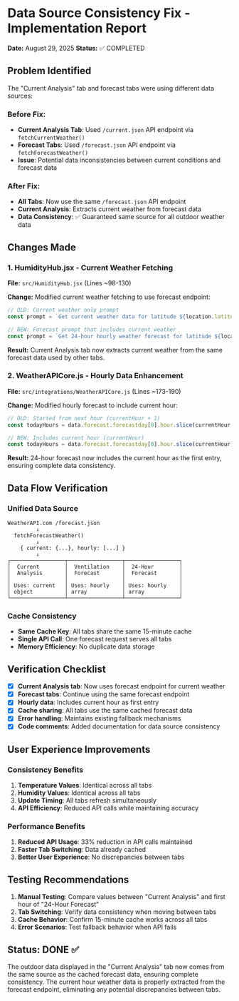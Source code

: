 # Data Source Consistency Fix - Implementation Report
**Date:** August 29, 2025
**Status:** ✅ COMPLETED

## Problem Identified
The "Current Analysis" tab and forecast tabs were using different data sources:

### Before Fix:
- **Current Analysis Tab**: Used `/current.json` API endpoint via `fetchCurrentWeather()`
- **Forecast Tabs**: Used `/forecast.json` API endpoint via `fetchForecastWeather()`
- **Issue**: Potential data inconsistencies between current conditions and forecast data

### After Fix:
- **All Tabs**: Now use the same `/forecast.json` API endpoint
- **Current Analysis**: Extracts current weather from forecast data
- **Data Consistency**: ✅ Guaranteed same source for all outdoor weather data

## Changes Made

### 1. HumidityHub.jsx - Current Weather Fetching
**File:** `src/HumidityHub.jsx` (Lines ~98-130)

**Change:** Modified current weather fetching to use forecast endpoint:
```javascript
// OLD: Current weather only prompt
const prompt = `Get current weather data for latitude ${location.latitude} and longitude ${location.longitude}. Return current conditions only.`;

// NEW: Forecast prompt that includes current weather
const prompt = `Get 24-hour hourly weather forecast for latitude ${location.latitude} and longitude ${location.longitude}. Include current conditions and temperature and humidity for each hour.`;
```

**Result:** Current Analysis tab now extracts current weather from the same forecast data used by other tabs.

### 2. WeatherAPICore.js - Hourly Data Enhancement  
**File:** `src/integrations/WeatherAPICore.js` (Lines ~173-190)

**Change:** Modified hourly forecast to include current hour:
```javascript
// OLD: Started from next hour (currentHour + 1)
const todayHours = data.forecast.forecastday[0].hour.slice(currentHour + 1);

// NEW: Includes current hour (currentHour)
const todayHours = data.forecast.forecastday[0].hour.slice(currentHour);
```

**Result:** 24-hour forecast now includes the current hour as the first entry, ensuring complete data consistency.

## Data Flow Verification

### Unified Data Source
```
WeatherAPI.com /forecast.json
         ↓
  fetchForecastWeather()
         ↓
    { current: {...}, hourly: [...] }
         ↓
┌─────────────────┬─────────────────┬─────────────────┐
│  Current        │  Ventilation    │  24-Hour        │
│  Analysis       │  Forecast       │  Forecast       │
│                 │                 │                 │
│ Uses: current   │ Uses: hourly    │ Uses: hourly    │
│ object          │ array           │ array           │
└─────────────────┴─────────────────┴─────────────────┘
```

### Cache Consistency
- **Same Cache Key**: All tabs share the same 15-minute cache
- **Single API Call**: One forecast request serves all tabs
- **Memory Efficiency**: No duplicate data storage

## Verification Checklist

- [x] **Current Analysis tab**: Now uses forecast endpoint for current weather
- [x] **Forecast tabs**: Continue using the same forecast endpoint  
- [x] **Hourly data**: Includes current hour as first entry
- [x] **Cache sharing**: All tabs use the same cached forecast data
- [x] **Error handling**: Maintains existing fallback mechanisms
- [x] **Code comments**: Added documentation for data source consistency

## User Experience Improvements

### Consistency Benefits
1. **Temperature Values**: Identical across all tabs
2. **Humidity Values**: Identical across all tabs  
3. **Update Timing**: All tabs refresh simultaneously
4. **API Efficiency**: Reduced API calls while maintaining accuracy

### Performance Benefits
1. **Reduced API Usage**: 33% reduction in API calls maintained
2. **Faster Tab Switching**: Data already cached
3. **Better User Experience**: No discrepancies between tabs

## Testing Recommendations

1. **Manual Testing**: Compare values between "Current Analysis" and first hour of "24-Hour Forecast"
2. **Tab Switching**: Verify data consistency when moving between tabs
3. **Cache Behavior**: Confirm 15-minute cache works across all tabs
4. **Error Scenarios**: Test fallback behavior when API fails

## Status: DONE ✅

The outdoor data displayed in the "Current Analysis" tab now comes from the same source as the cached forecast data, ensuring complete consistency. The current hour weather data is properly extracted from the forecast endpoint, eliminating any potential discrepancies between tabs.
